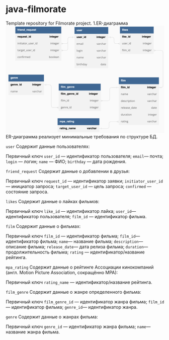 # java-filmorate
Template repository for Filmorate project.
1.ER-диаграмма![ER-диаграмма приложения Filmorate](ER_Filmorate.png)
ER-диаграмма реализует минимальные требования по структуре БД. 

`user`
Содержит данные пользователях:

Первичный ключ `user_id` — идентификатор пользователя;
`email`— почта;
`login` — логин;
`name` — ФИО;
`birthday` — дата рождения.

`friend_request`
Содержит данные о добавлении в друзья:

Первичный ключ `request_id` — идентификатор заявки;
`initiator_user_id`— инициатор запроса;
`target_user_id` — цель запроса;
`confirmed` — состояние запроса.

`likes`
Содержит данные о лайках фильмов:

Первичный ключ `like_id` — идентификатор лайка;
`user_id`— идентификатор пользователя;
`film_id` — идентификатор фильма.

`film`
Содержит данные о фильмах:

Первичный ключ `film_id` — идентификатор фильма;
`film_id`— идентификатор фильма;
`name`— название фильма;
`description`— описание фильма;
`release_date`— дата релиза фильма;
`duration`— продолжительность фильма;
`rating` — идентификатор/название рейтинга.

`mpa_rating`
Содержит данные о рейтинге Ассоциации кинокомпаний (англ. Motion Picture Association, сокращённо МРА):

Первичный ключ `rating_name` — идентификатор/название рейтинга.

`film_genre`
Содержит данные о жанре определенного фильма:

Первичный ключ `film_genre_id` — идентификатор жанра фильма;
`film_id`— идентификатор фильма;
`genre_id`— идентификатор жанра.

`genre`
Содержит данные о жанрах фильма:

Первичный ключ `genre_id` — идентификатор жанра фильма;
`name`— название жанра фильма.

